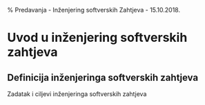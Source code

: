 % Predavanja - Inženjering softverskih Zahtjeva - 15.10.2018.

# Uvod u inženjering softverskih zahtjeva

## Definicija inženjeringa softverskih zahtjeva

Zadatak i ciljevi inženjeringa softverskih zahtjeva
